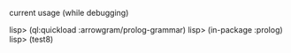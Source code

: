 current usage (while debugging)

lisp> (ql:quickload :arrowgram/prolog-grammar)
lisp> (in-package :prolog)
lisp> (test8)
